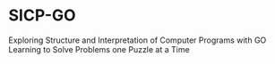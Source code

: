 # SICP-GO
Exploring Structure and Interpretation of Computer Programs with GO
Learning to Solve Problems one Puzzle at a Time
